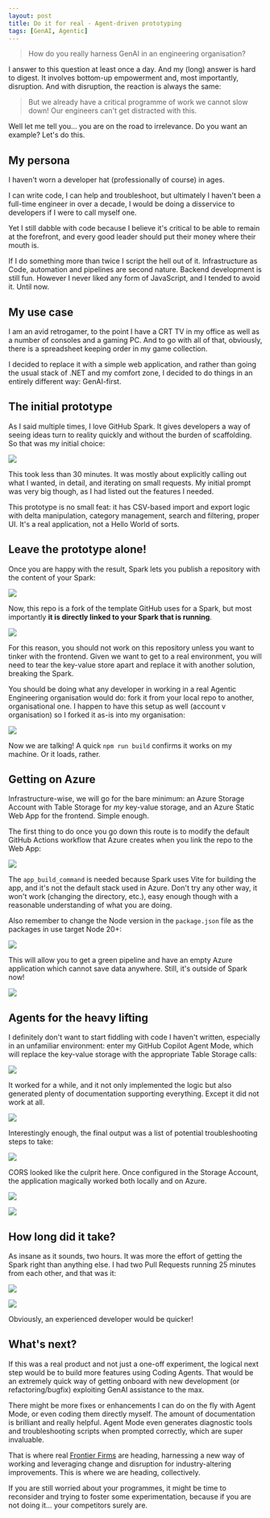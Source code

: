 ```yaml
---
layout: post
title: Do it for real - Agent-driven prototyping
tags: [GenAI, Agentic]
---
```

> How do you really harness GenAI in an engineering organisation?

I answer to this question at least once a day. And my (long) answer is hard to digest. It involves bottom-up empowerment and, most importantly, disruption. And with disruption, the reaction is always the same:

> But we already have a critical programme of work we cannot slow down! Our engineers can't get distracted with this.

Well let me tell you... you are on the road to irrelevance. Do you want an example? Let's do this.

## My persona
I haven't worn a developer hat (professionally of course) in ages. 

I can write code, I can help and troubleshoot, but ultimately I haven't been a full-time engineer in over a decade, I would be doing a disservice to developers if I were to call myself one.

Yet I still dabble with code because I believe it's critical to be able to remain at the forefront, and every good leader should put their money where their mouth is.

If I do something more than twice I script the hell out of it. Infrastructure as Code, automation and pipelines are second nature. Backend development is still fun. However I never liked any form of JavaScript, and I tended to avoid it. Until now.

## My use case
I am an avid retrogamer, to the point I have a CRT TV in my office as well as a number of consoles and a gaming PC. And to go with all of that, obviously, there is a spreadsheet keeping order in my game collection.

I decided to replace it with a simple web application, and rather than going the usual stack of .NET and my comfort zone, I decided to do things in an entirely different way: GenAI-first.

## The initial prototype
As I said multiple times, I love GitHub Spark. It gives developers a way of seeing ideas turn to reality quickly and without the burden of scaffolding. So that was my initial choice:

![](/images/posts/2025-10-23-21-08-00.png)

This took less than 30 minutes. It was mostly about explicitly calling out what I wanted, in detail, and iterating on small requests. My initial prompt was very big though, as I had listed out the features I needed.

This prototype is no small feat: it has CSV-based import and export logic with delta manipulation, category management, search and filtering, proper UI. It's a real application, not a Hello World of sorts.

## Leave the prototype alone!
Once you are happy with the result, Spark lets you publish a repository with the content of your Spark:

![](/images/posts/2025-10-23-21-11-50.png)

Now, this repo is a fork of the template GitHub uses for a Spark, but most importantly **it is directly linked to your Spark that is running**. 

![](/images/posts/2025-10-23-21-13-22.png)

For this reason, you should not work on this repository unless you want to tinker with the frontend. Given we want to get to a real environment, you will need to tear the key-value store apart and replace it with another solution, breaking the Spark. 

You should be doing what any developer in working in a real Agentic Engineering organisation would do: fork it from your local repo to another, organisational one. I happen to have this setup as well (account v organisation) so I forked it as-is into my organisation:

![](/images/posts/2025-10-23-21-18-47.png)

Now we are talking! A quick `npm run build` confirms it works on my machine. Or it loads, rather.  

## Getting on Azure
Infrastructure-wise, we will go for the bare minimum: an Azure Storage Account with Table Storage for _my_ key-value storage, and an Azure Static Web App for the frontend. Simple enough.

The first thing to do once you go down this route is to modify the default GitHub Actions workflow that Azure creates when you link the repo to the Web App:

![](/images/posts/2025-10-23-21-24-40.png)

The `app_build_command` is needed because Spark uses Vite for building the app, and it's not the default stack used in Azure. Don't try any other way, it won't work (changing the directory, etc.), easy enough though with a reasonable understanding of what you are doing.

Also remember to change the Node version in the `package.json` file as the packages in use target Node 20+:

![](/images/posts/2025-10-23-21-26-33.png)

This will allow you to get a green pipeline and have an empty Azure application which cannot save data anywhere. Still, it's outside of Spark now!

![](/images/posts/2025-10-23-21-29-12.png)

## Agents for the heavy lifting
I definitely don't want to start fiddling with code I haven't written, especially in an unfamiliar environment: enter my GitHub Copilot Agent Mode, which will replace the key-value storage with the appropriate Table Storage calls:

![](/images/posts/2025-10-23-21-37-24.png)

It worked for a while, and it not only implemented the logic but also generated plenty of documentation supporting everything. Except it did not work at all. 

![](/images/posts/2025-10-23-21-39-17.png)

Interestingly enough, the final output was a list of potential troubleshooting steps to take:

![](/images/posts/2025-10-23-21-40-46.png)

CORS looked like the culprit here. Once configured in the Storage Account, the application magically worked both locally and on Azure.

![](/images/posts/2025-10-23-21-42-50.png)

![](/images/posts/2025-10-23-21-43-17.png)

## How long did it take?
As insane as it sounds, two hours. It was more the effort of getting the Spark right than anything else.
I had two Pull Requests running 25 minutes from each other, and that was it:

![](/images/posts/2025-10-23-21-47-42.png)

![](/images/posts/2025-10-23-21-47-11.png)

Obviously, an experienced developer would be quicker!

## What's next?
If this was a real product and not just a one-off experiment, the logical next step would be to build more features using Coding Agents. That would be an extremely quick way of getting onboard with new development (or refactoring/bugfix) exploiting GenAI assistance to the max. 

There might be more fixes or enhancements I can do on the fly with Agent Mode, or even coding them directly myself. The amount of documentation is brilliant and really helpful. Agent Mode even generates diagnostic tools and troubleshooting scripts when prompted correctly, which are super invaluable.

That is where real [Frontier Firms](https://www.microsoft.com/en-us/worklab/work-trend-index/2025-the-year-the-frontier-firm-is-born) are heading, harnessing a new way of working and leveraging change and disruption for industry-altering improvements. This is where we are heading, collectively. 

If you are still worried about your programmes, it might be time to reconsider and trying to foster some experimentation, because if you are not doing it... your competitors surely are.
